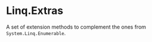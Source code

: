 Linq.Extras
===========

A set of extension methods to complement the ones from `System.Linq.Enumerable`.
